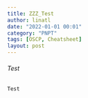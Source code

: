 ```yaml
---
title: ZZZ_Test
author: linatl
date: "2022-01-01 00:01"
category: "PNPT"
tags: [OSCP, Cheatsheet]
layout: post
---
```


###### Test
```
Test
```
